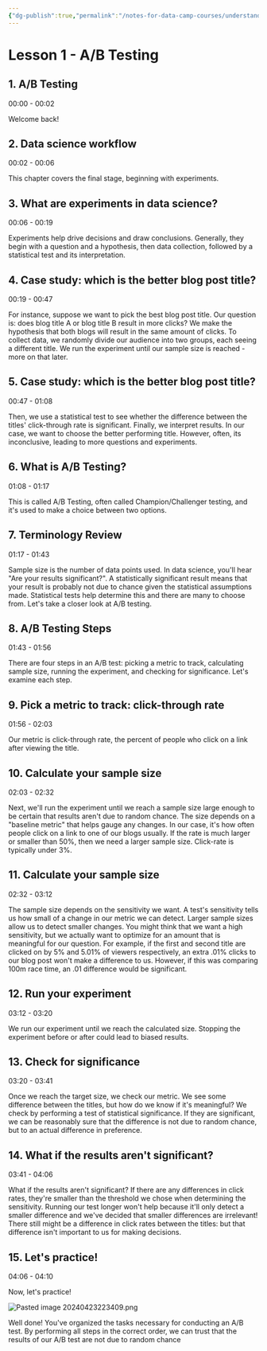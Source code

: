```yaml
---
{"dg-publish":true,"permalink":"/notes-for-data-camp-courses/understanding-data-science/chapter-4/","noteIcon":"","created":"2024-04-23T22:30:41.665+08:00","updated":"2024-04-23T22:34:27.255+08:00"}
---
```



# Lesson 1 - A/B Testing

## 1. A/B Testing

00:00 - 00:02

Welcome back!

## 2. Data science workflow

00:02 - 00:06

This chapter covers the final stage, beginning with experiments.

## 3. What are experiments in data science?

00:06 - 00:19

Experiments help drive decisions and draw conclusions. Generally, they begin with a question and a hypothesis, then data collection, followed by a statistical test and its interpretation.

## 4. Case study: which is the better blog post title?

00:19 - 00:47

For instance, suppose we want to pick the best blog post title. Our question is: does blog title A or blog title B result in more clicks? We make the hypothesis that both blogs will result in the same amount of clicks. To collect data, we randomly divide our audience into two groups, each seeing a different title. We run the experiment until our sample size is reached - more on that later.

## 5. Case study: which is the better blog post title?

00:47 - 01:08

Then, we use a statistical test to see whether the difference between the titles' click-through rate is significant. Finally, we interpret results. In our case, we want to choose the better performing title. However, often, its inconclusive, leading to more questions and experiments.

## 6. What is A/B Testing?

01:08 - 01:17

This is called A/B Testing, often called Champion/Challenger testing, and it's used to make a choice between two options.

## 7. Terminology Review

01:17 - 01:43

Sample size is the number of data points used. In data science, you'll hear "Are your results significant?". A statistically significant result means that your result is probably not due to chance given the statistical assumptions made. Statistical tests help determine this and there are many to choose from. Let's take a closer look at A/B testing.

## 8. A/B Testing Steps

01:43 - 01:56

There are four steps in an A/B test: picking a metric to track, calculating sample size, running the experiment, and checking for significance. Let's examine each step.

## 9. Pick a metric to track: click-through rate

01:56 - 02:03

Our metric is click-through rate, the percent of people who click on a link after viewing the title.

## 10. Calculate your sample size

02:03 - 02:32

Next, we'll run the experiment until we reach a sample size large enough to be certain that results aren't due to random chance. The size depends on a "baseline metric" that helps gauge any changes. In our case, it's how often people click on a link to one of our blogs usually. If the rate is much larger or smaller than 50%, then we need a larger sample size. Click-rate is typically under 3%.

## 11. Calculate your sample size

02:32 - 03:12

The sample size depends on the sensitivity we want. A test's sensitivity tells us how small of a change in our metric we can detect. Larger sample sizes allow us to detect smaller changes. You might think that we want a high sensitivity, but we actually want to optimize for an amount that is meaningful for our question. For example, if the first and second title are clicked on by 5% and 5.01% of viewers respectively, an extra .01% clicks to our blog post won't make a difference to us. However, if this was comparing 100m race time, an .01 difference would be significant.

## 12. Run your experiment

03:12 - 03:20

We run our experiment until we reach the calculated size. Stopping the experiment before or after could lead to biased results.

## 13. Check for significance

03:20 - 03:41

Once we reach the target size, we check our metric. We see some difference between the titles, but how do we know if it's meaningful? We check by performing a test of statistical significance. If they are significant, we can be reasonably sure that the difference is not due to random chance, but to an actual difference in preference.

## 14. What if the results aren't significant?

03:41 - 04:06

What if the results aren't significant? If there are any differences in click rates, they're smaller than the threshold we chose when determining the sensitivity. Running our test longer won't help because it'll only detect a smaller difference and we've decided that smaller differences are irrelevant! There still might be a difference in click rates between the titles: but that difference isn't important to us for making decisions.

## 15. Let's practice!

04:06 - 04:10

Now, let's practice!

![Pasted image 20240423223409.png](/img/user/Pasted%20image%2020240423223409.png)

Well done! You've organized the tasks necessary for conducting an A/B test. By performing all steps in the correct order, we can trust that the results of our A/B test are not due to random chance

